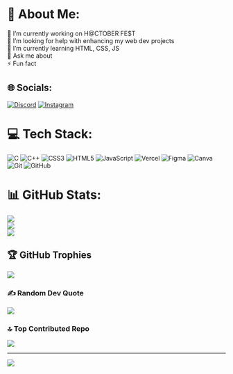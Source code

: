 # 💫 About Me:
🔭 I’m currently working on H@CTOBER FE$T<br>🤝 I’m looking for help with enhancing my web dev projects<br>🌱 I’m currently learning HTML, CSS, JS<br>💬 Ask me about <br>⚡ Fun fact 


## 🌐 Socials:
[![Discord](https://img.shields.io/badge/Discord-%237289DA.svg?logo=discord&logoColor=white)](https://discord.gg/Priyo) [![Instagram](https://img.shields.io/badge/Instagram-%23E4405F.svg?logo=Instagram&logoColor=white)](https://instagram.com/Priyo) 

# 💻 Tech Stack:
![C](https://img.shields.io/badge/c-%2300599C.svg?style=for-the-badge&logo=c&logoColor=white) ![C++](https://img.shields.io/badge/c++-%2300599C.svg?style=for-the-badge&logo=c%2B%2B&logoColor=white) ![CSS3](https://img.shields.io/badge/css3-%231572B6.svg?style=for-the-badge&logo=css3&logoColor=white) ![HTML5](https://img.shields.io/badge/html5-%23E34F26.svg?style=for-the-badge&logo=html5&logoColor=white) ![JavaScript](https://img.shields.io/badge/javascript-%23323330.svg?style=for-the-badge&logo=javascript&logoColor=%23F7DF1E) ![Vercel](https://img.shields.io/badge/vercel-%23000000.svg?style=for-the-badge&logo=vercel&logoColor=white) ![Figma](https://img.shields.io/badge/figma-%23F24E1E.svg?style=for-the-badge&logo=figma&logoColor=white) ![Canva](https://img.shields.io/badge/Canva-%2300C4CC.svg?style=for-the-badge&logo=Canva&logoColor=white) ![Git](https://img.shields.io/badge/git-%23F05033.svg?style=for-the-badge&logo=git&logoColor=white) ![GitHub](https://img.shields.io/badge/github-%23121011.svg?style=for-the-badge&logo=github&logoColor=white)
# 📊 GitHub Stats:
![](https://github-readme-stats.vercel.app/api?username=Pri-Tech5&theme=dark&hide_border=false&include_all_commits=false&count_private=true)<br/>
![](https://github-readme-streak-stats.herokuapp.com/?user=Pri-Tech5&theme=dark&hide_border=false)<br/>
![](https://github-readme-stats.vercel.app/api/top-langs/?username=Pri-Tech5&theme=dark&hide_border=false&include_all_commits=false&count_private=true&layout=compact)

## 🏆 GitHub Trophies
![](https://github-profile-trophy.vercel.app/?username=Pri-Tech5&theme=gruvbox_light&no-frame=false&no-bg=false&margin-w=4)

### ✍️ Random Dev Quote
![](https://quotes-github-readme.vercel.app/api?type=horizontal&theme=radical)

### 🔝 Top Contributed Repo
![](https://github-contributor-stats.vercel.app/api?username=Pri-Tech5&limit=5&theme=radical&combine_all_yearly_contributions=true)

---
[![](https://visitcount.itsvg.in/api?id=Pri-Tech5&icon=0&color=0)](https://visitcount.itsvg.in)

<!-- Proudly created with GPRM ( https://gprm.itsvg.in ) -->
